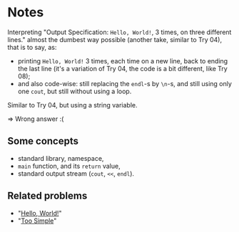 # Notes

Interpreting "Output Specification: `Hello, World!`, 3 times, on three different lines."
almost the dumbest way possible (another take, similar to Try 04), that is to say, as:

- printing `Hello, World!` 3 times, each time on a new line, back to ending the last line (it's a variation of Try 04, the code is a bit different, like Try 08);
- and also code-wise: still replacing the `endl`-s by `\n`-s, and still using only one `cout`, but still without using a loop.

Similar to Try 04, but using a string variable.

⇒ Wrong answer :(

## Some concepts

* standard library, namespace,
* `main` function, and its `return` value,
* standard output stream (`cout`, `<<`, `endl`).

## Related problems

* "[Hello, World!](https://dmoj.ca/problem/helloworld)"
* "[Too Simple](https://dmoj.ca/problem/toosimple)"
